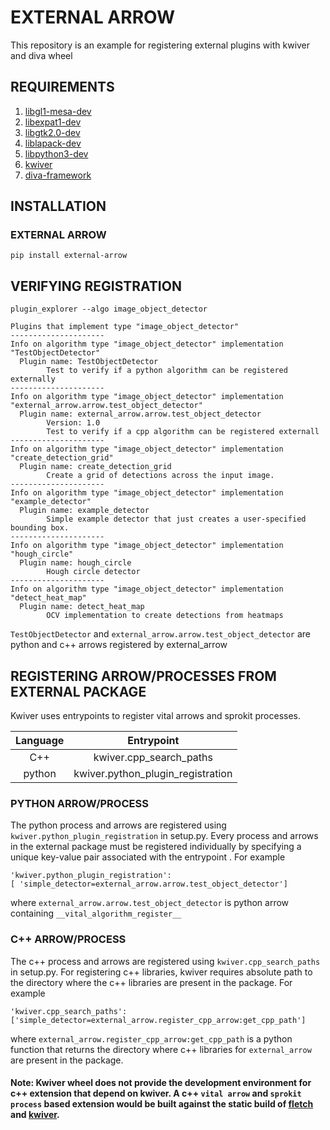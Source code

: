 # EXTERNAL ARROW

This repository is an example for registering external plugins with kwiver and diva wheel

## REQUIREMENTS
1. [libgl1-mesa-dev](https://packages.ubuntu.com/search?keywords=libgl1-mesa-dev)
2. [libexpat1-dev](https://packages.ubuntu.com/xenial/libexpat1-dev)
3. [libgtk2.0-dev](https://packages.ubuntu.com/xenial/libgtk2.0-dev)
4. [liblapack-dev](https://packages.ubuntu.com/xenial/liblapack-dev)
5. [libpython3-dev](https://packages.ubuntu.com/xenial/libpython3-dev)
6. [kwiver](https://pypi.org/project/kwiver/)
7. [diva-framework](https://pypi.org/project/diva-framework/)

## INSTALLATION
### EXTERNAL ARROW

    pip install external-arrow

## VERIFYING REGISTRATION

    plugin_explorer --algo image_object_detector

    Plugins that implement type "image_object_detector"
    ---------------------
    Info on algorithm type "image_object_detector" implementation "TestObjectDetector"
      Plugin name: TestObjectDetector
            Test to verify if a python algorithm can be registered externally
    ---------------------
    Info on algorithm type "image_object_detector" implementation "external_arrow.arrow.test_object_detector"
      Plugin name: external_arrow.arrow.test_object_detector
            Version: 1.0
            Test to verify if a cpp algorithm can be registered externall
    ---------------------
    Info on algorithm type "image_object_detector" implementation "create_detection_grid"
      Plugin name: create_detection_grid
		    Create a grid of detections across the input image.
    ---------------------
    Info on algorithm type "image_object_detector" implementation "example_detector"
	  Plugin name: example_detector
		    Simple example detector that just creates a user-specified bounding box.
	---------------------
	Info on algorithm type "image_object_detector" implementation "hough_circle"
	  Plugin name: hough_circle
	        Hough circle detector
	---------------------
	Info on algorithm type "image_object_detector" implementation "detect_heat_map"
	  Plugin name: detect_heat_map
		    OCV implementation to create detections from heatmaps
`TestObjectDetector` and `external_arrow.arrow.test_object_detector` are python and c++ arrows registered by external_arrow



## REGISTERING ARROW/PROCESSES FROM EXTERNAL PACKAGE
Kwiver uses entrypoints to register vital arrows and sprokit processes.

|Language|Entrypoint|
|:---:|:---:|
|C++|kwiver.cpp_search_paths|
|python|kwiver.python_plugin_registration|

### PYTHON ARROW/PROCESS
The python process and arrows are registered using `kwiver.python_plugin_registration` in setup.py. Every process and arrows in the external package must be registered individually by specifying a unique key-value pair associated with the entrypoint . For example

    'kwiver.python_plugin_registration':
    [ 'simple_detector=external_arrow.arrow.test_object_detector']
where `external_arrow.arrow.test_object_detector` is python arrow containing `__vital_algorithm_register__`

### C++ ARROW/PROCESS
The c++ process and arrows are registered using `kwiver.cpp_search_paths` in setup.py.  For registering c++ libraries, kwiver requires absolute path to the directory where the c++ libraries are present in the package. For example

    'kwiver.cpp_search_paths':
    ['simple_detector=external_arrow.register_cpp_arrow:get_cpp_path']
  where `external_arrow.register_cpp_arrow:get_cpp_path` is a python function that returns the directory where c++ libraries for `external_arrow` are present in the package.

#### Note: Kwiver wheel does not provide the development environment for c++ extension that depend on kwiver. A c++ `vital arrow` and `sprokit process` based extension would be built against the static build of [fletch](https://github.com/Kitware/fletch) and [kwiver](https://github.com/Kitware/kwiver).
